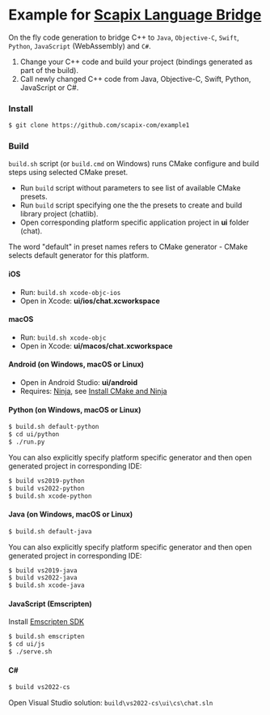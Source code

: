 # Example for [Scapix Language Bridge](https://www.scapix.com/)

On the fly code generation to bridge C++ to `Java`, `Objective-C`, `Swift`, `Python`, `JavaScript` (WebAssembly) and `C#`.

1. Change your C++ code and build your project (bindings generated as part of the build).
2. Call newly changed C++ code from Java, Objective-C, Swift, Python, JavaScript or C#.

### Install

```bash
$ git clone https://github.com/scapix-com/example1
```

### Build

`build.sh` script (or `build.cmd` on Windows) runs CMake configure and build steps using selected CMake preset.

- Run `build` script without parameters to see list of available CMake presets.
- Run `build` script specifying one the the presets to create and build library project (chatlib).
- Open corresponding platform specific application project in **ui** folder (chat).

The word "default" in preset names refers to CMake generator - CMake selects default generator for this platform.

#### iOS

- Run: `build.sh xcode-objc-ios`
- Open in Xcode: **ui/ios/chat.xcworkspace**

#### macOS

- Run: `build.sh xcode-objc`
- Open in Xcode: **ui/macos/chat.xcworkspace**

#### Android (on Windows, macOS or Linux)

- Open in Android Studio: **ui/android**
- Requires: [Ninja](https://github.com/ninja-build/ninja/releases), see [Install CMake and Ninja](https://developer.android.com/studio/projects/install-ndk#vanilla_cmake)

#### Python (on Windows, macOS or Linux)

```bash
$ build.sh default-python
$ cd ui/python
$ ./run.py
```

You can also explicitly specify platform specific generator and then open generated project in corresponding IDE:

```bash
$ build vs2019-python
$ build vs2022-python
$ build.sh xcode-python
```

#### Java (on Windows, macOS or Linux)

```bash
$ build.sh default-java
```

You can also explicitly specify platform specific generator and then open generated project in corresponding IDE:

```bash
$ build vs2019-java
$ build vs2022-java
$ build.sh xcode-java
```

#### JavaScript (Emscripten)

Install [Emscripten SDK](https://emscripten.org/docs/getting_started/downloads.html)

```bash
$ build.sh emscripten
$ cd ui/js
$ ./serve.sh
```

#### C#

```bash
$ build vs2022-cs
```

Open Visual Studio solution: `build\vs2022-cs\ui\cs\chat.sln`
